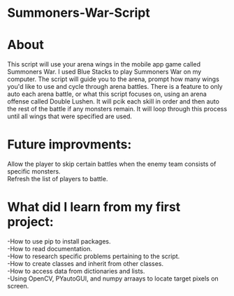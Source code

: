 # Summoners-War-Script

<h1>About</h1>

This script will use your arena wings in the mobile app game called Summoners War. I used Blue Stacks to play Summoners War on my computer.
The script will guide you to the arena, prompt how many wings you'd like to use and cycle through arena battles. There is a feature to only
auto each arena battle, or what this script focuses on, using an arena offense called Double Lushen. It will pcik each skill in order and 
then auto the rest of the battle if any monsters remain. It will loop through this process until all wings that were specified are used.

<h1>Future improvments:</h1>
Allow the player to skip certain battles when the enemy team consists of specific monsters.<br>
Refresh the list of players to battle. 


<h1>What did I learn from my first project:</h1>

-How to use pip to install packages.<br>
-How to read documentation.<br>
-How to research specific problems pertaining to the script.<br>
-How to create classes and inherit from other classes.<br>
-How to access data from dictionaries and lists.<br>
-Using OpenCV, PYautoGUI, and numpy arraays to locate target pixels on screen.<br>
